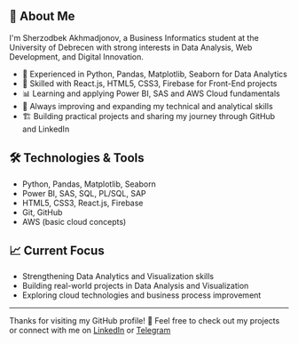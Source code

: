## 💼 About Me
I'm Sherzodbek Akhmadjonov, a Business Informatics student at the University of Debrecen with strong interests in Data Analysis, Web Development, and Digital Innovation.

- 🔎 Experienced in Python, Pandas, Matplotlib, Seaborn for Data Analytics
- 🧠 Skilled with React.js, HTML5, CSS3, Firebase for Front-End projects
- 📊 Learning and applying Power BI, SAS and AWS Cloud fundamentals
- 🌱 Always improving and expanding my technical and analytical skills
- 🏗️ Building practical projects and sharing my journey through GitHub and LinkedIn

## 🛠️ Technologies & Tools
- Python, Pandas, Matplotlib, Seaborn
- Power BI, SAS, SQL, PL/SQL, SAP
- HTML5, CSS3, React.js, Firebase
- Git, GitHub
- AWS (basic cloud concepts)

## 📈 Current Focus
- Strengthening Data Analytics and Visualization skills  
- Building real-world projects in Data Analysis and Visualization
- Exploring cloud technologies and business process improvement  

---

Thanks for visiting my GitHub profile! 🚀
Feel free to check out my projects or connect with me on [LinkedIn](https://www.linkedin.com/in/sherzodbek-akhmadjonov-041aa6254) or [Telegram](https://t.me/MrVirtualist)

